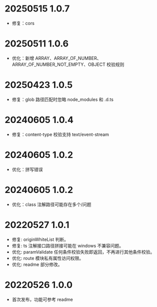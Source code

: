 # 20250515 1.0.7

- 修复：cors

# 20250511 1.0.6

- 优化：新增 ARRAY、ARRAY_OF_NUMBER、ARRAY_OF_NUMBER_NOT_EMPTY、OBJECT 校验规则

# 20250423 1.0.5

- 修复：glob 路径匹配时忽略 node_modules 和 .d.ts

# 20240605 1.0.4

- 修复：content-type 校验支持 text/event-stream

# 20240605 1.0.2

- 优化：拼写错误

# 20240605 1.0.2

- 优化：class 注解路径可能存在多个/问题

# 20220527 1.0.1

- 修复: originWhiteList 判断。
- 修复: ts 注解接口路径拼接可能在 windows 不兼容问题。
- 优化: paramValidate 任何条件校验失败即返回，不再进行其他条件校验。
- 优化: route 模块私有属性访问权限。
- 优化: readme 部分修改。

# 20220526 1.0.0

- 首次发布，功能可参考 readme

